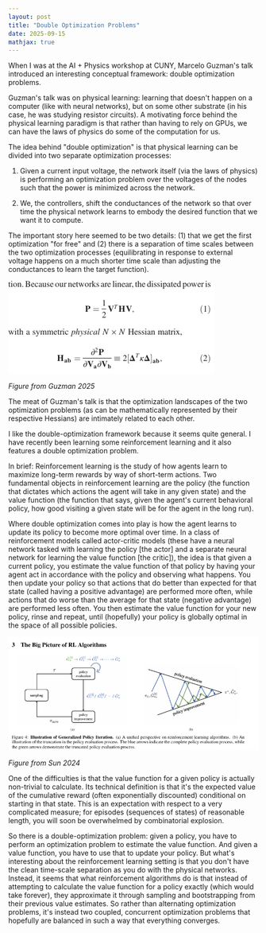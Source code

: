 ```yaml
---
layout: post
title: "Double Optimization Problems"
date: 2025-09-15
mathjax: true
---
```


When I was at the AI + Physics workshop at CUNY, Marcelo Guzman's talk introduced an interesting conceptual framework: double optimization problems.

Guzman's talk was on physical learning: learning that doesn't happen on a computer (like with neural networks), but on some other substrate (in his case, he was studying resistor circuits). A motivating force behind the physical learning paradigm is that rather than having to rely on GPUs, we can have the laws of physics do some of the computation for us.

The idea behind "double optimization" is that physical learning can be divided into two separate optimization processes:

1. Given a current input voltage, the network itself (via the laws of physics) is performing an optimization problem over the voltages of the nodes such that the power is minimized across the network.

2. We, the controllers, shift the conductances of the network so that over time the physical network learns to embody the desired function that we want it to compute.

The important story here seemed to be two details: (1) that we get the first optimization "for free" and (2) there is a separation of time scales between the two optimization processes (equilibrating in response to external voltage happens on a much shorter time scale than adjusting the conductances to learn the target function).

![Physical Hessian](\assets\double-optimization\physical-Hessian.png)

*Figure from Guzman 2025*

The meat of Guzman's talk is that the optimization landscapes of the two optimization problems (as can be mathematically represented by their respective Hessians) are intimately related to each other.

I like the double-optimization framework because it seems quite general. I have recently been learning some reinforcement learning and it also features a double optimization problem.

In brief: Reinforcement learning is the study of how agents learn to maximize long-term rewards by way of short-term actions. Two fundamental objects in reinforcement learning are the policy (the function that dictates which actions the agent will take in any given state) and the value function (the function that says, given the agent's current behavioral policy, how good visiting a given state will be for the agent in the long run).

Where double optimization comes into play is how the agent learns to update its policy to become more optimal over time. In a class of reinforcement models called actor-critic models (these have a neural network tasked with learning the policy [the actor] and a separate neural network for learning the value function [the critic]), the idea is that given a current policy, you estimate the value function of that policy by having your agent act in accordance with the policy and observing what happens. You then update your policy so that actions that do better than expected for that state (called having a positive advantage) are performed more often, while actions that do worse than the average for that state (negative advantage) are performed less often. You then estimate the value function for your new policy, rinse and repeat, until (hopefully) your policy is globally optimal in the space of all possible policies.

![Big Picture RL](\assets\double-optimization\big-picture-RL.png)

*Figure from Sun 2024*

One of the difficulties is that the value function for a given policy is actually non-trivial to calculate. Its technical definition is that it's the expected value of the cumulative reward (often exponentially discounted) conditional on starting in that state. This is an expectation with respect to a very complicated measure; for episodes (sequences of states) of reasonable length, you will soon be overwhelmed by combinatorial explosion.

So there is a double-optimization problem: given a policy, you have to perform an optimization problem to estimate the value function. And given a value function, you have to use that to update your policy. But what's interesting about the reinforcement learning setting is that you don't have the clean time-scale separation as you do with the physical networks. Instead, it seems that what reinforcement algorithms do is that instead of attempting to calculate the value function for a policy exactly (which would take forever), they approximate it through sampling and bootstrapping from their previous value estimates. So rather than alternating optimization problems, it's instead two coupled, concurrent optimization problems that hopefully are balanced in such a way that everything   converges.